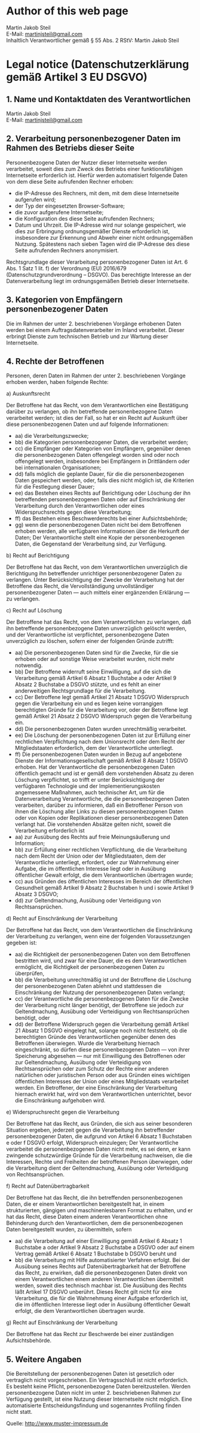 # Author of this web page

Martin Jakob Steil</br>
E-Mail: martinjsteil@gmail.com</br>
Inhaltlich Verantwortlicher gemäß § 55 Abs. 2 RStV: Martin Jakob Steil</br>

# Legal notice (Datenschutzerklärung gemäß Artikel 3 EU DSGVO)
## 1. Name und Kontaktdaten des Verantwortlichen

Martin Jakob Steil</br>
E-Mail: martinjsteil@gmail.com</br>

## 2. Verarbeitung personenbezogener Daten im Rahmen des Betriebs dieser Seite

Personenbezogene Daten der Nutzer dieser Internetseite werden verarbeitet, soweit dies zum Zweck des Betriebs einer funktionsfähigen Internetseite erforderlich ist. Hierfür werden automatisiert folgende Daten von dem diese Seite aufrufenden Rechner erhoben:
* die IP-Adresse des Rechners, mit dem, mit dem diese Internetseite aufgerufen wird;
* der Typ der eingesetzten Browser-Software;
* die zuvor aufgerufene Internetseite;
* die Konfiguration des diese Seite aufrufenden Rechners;
* Datum und Uhrzeit.
Die IP-Adresse wird nur solange gespeichert, wie dies zur Erbringung ordnungsgemäßer Dienste erforderlich ist, insbesondere zur Erkennung und Abwehr einer nicht ordnungsgemäßen Nutzung. Spätestens nach sieben Tagen wird die IP-Adresse des diese Seite aufrufenden Rechners anonymisiert.

Rechtsgrundlage dieser Verarbeitung personenbezogener Daten ist Art. 6 Abs. 1 Satz 1 lit. f) der Verordnung (EU) 2016/679 (Datenschutzgrundverordnung – DSGVO). Das berechtigte Interesse an der Datenverarbeitung liegt im ordnungsgemäßen Betrieb dieser Internetseite.

## 3. Kategorien von Empfängern personenbezogener Daten

Die im Rahmen der unter 2. beschriebenen Vorgänge erhobenen Daten werden bei einem Auftragsdatenverarbeiter im Inland verarbeitet. Dieser erbringt Dienste zum technischen Betrieb und zur Wartung dieser Internetseite.

## 4. Rechte der Betroffenen

Personen, deren Daten im Rahmen der unter 2. beschriebenen Vorgänge erhoben werden, haben folgende Rechte:

a) Auskunftsrecht

Der Betroffene hat das Recht, von dem Verantwortlichen eine Bestätigung darüber zu verlangen, ob ihn betreffende personenbezogene Daten verarbeitet werden; ist dies der Fall, so hat er ein Recht auf Auskunft über diese personenbezogenen Daten und auf folgende Informationen:
* aa) die Verarbeitungszwecke;
* bb) die Kategorien personenbezogener Daten, die verarbeitet werden;
* cc) die Empfänger oder Kategorien von Empfängern, gegenüber denen die personenbezogenen Daten offengelegt worden sind oder noch offengelegt werden, insbesondere bei Empfängern in Drittländern oder bei internationalen Organisationen;
* dd) falls möglich die geplante Dauer, für die die personenbezogenen Daten gespeichert werden, oder, falls dies nicht möglich ist, die Kriterien für die Festlegung dieser Dauer;
* ee) das Bestehen eines Rechts auf Berichtigung oder Löschung der ihn betreffenden personenbezogenen Daten oder auf Einschränkung der Verarbeitung durch den Verantwortlichen oder eines Widerspruchsrechts gegen diese Verarbeitung;
* ff) das Bestehen eines Beschwerderechts bei einer Aufsichtsbehörde;
* gg) wenn die personenbezogenen Daten nicht bei dem Betroffenen erhoben werden, alle verfügbaren Informationen über die Herkunft der Daten;
Der Verantwortliche stellt eine Kopie der personenbezogenen Daten, die Gegenstand der Verarbeitung sind, zur Verfügung.

b) Recht auf Berichtigung

Der Betroffene hat das Recht, von dem Verantwortlichen unverzüglich die Berichtigung ihn betreffender unrichtiger personenbezogener Daten zu verlangen. Unter Berücksichtigung der Zwecke der Verarbeitung hat der Betroffene das Recht, die Vervollständigung unvollständiger personenbezogener Daten — auch mittels einer ergänzenden Erklärung — zu verlangen.

c) Recht auf Löschung

Der Betroffene hat das Recht, von dem Verantwortlichen zu verlangen, daß ihn betreffende personenbezogene Daten unverzüglich gelöscht werden, und der Verantwortliche ist verpflichtet, personenbezogene Daten unverzüglich zu löschen, sofern einer der folgenden Gründe zutrifft:
* aa) Die personenbezogenen Daten sind für die Zwecke, für die sie erhoben oder auf sonstige Weise verarbeitet wurden, nicht mehr notwendig.
* bb) Der Betroffene widerruft seine Einwilligung, auf die sich die Verarbeitung gemäß Artikel 6 Absatz 1 Buchstabe a oder Artikel 9 Absatz 2 Buchstabe a DSGVO stützte, und es fehlt an einer anderweitigen Rechtsgrundlage für die Verarbeitung.
* cc) Der Betroffene legt gemäß Artikel 21 Absatz 1 DSGVO Widerspruch gegen die Verarbeitung ein und es liegen keine vorrangigen berechtigten Gründe für die Verarbeitung vor, oder der Betroffene legt gemäß Artikel 21 Absatz 2 DSGVO Widerspruch gegen die Verarbeitung ein.
* dd) Die personenbezogenen Daten wurden unrechtmäßig verarbeitet.
* ee) Die Löschung der personenbezogenen Daten ist zur Erfüllung einer rechtlichen Verpflichtung nach dem Unionsrecht oder dem Recht der Mitgliedstaaten erforderlich, dem der Verantwortliche unterliegt.
* ff) Die personenbezogenen Daten wurden in Bezug auf angebotene Dienste der Informationsgesellschaft gemäß Artikel 8 Absatz 1 DSGVO erhoben.
Hat der Verantwortliche die personenbezogenen Daten öffentlich gemacht und ist er gemäß dem vorstehenden Absatz zu deren Löschung verpflichtet, so trifft er unter Berücksichtigung der verfügbaren Technologie und der Implementierungskosten angemessene Maßnahmen, auch technischer Art, um für die Datenverarbeitung Verantwortliche, die die personenbezogenen Daten verarbeiten, darüber zu informieren, daß ein Betroffener Person von ihnen die Löschung aller Links zu diesen personenbezogenen Daten oder von Kopien oder Replikationen dieser personenbezogenen Daten verlangt hat.
Die vorstehenden Absätze gelten nicht, soweit die Verarbeitung erforderlich ist
* aa) zur Ausübung des Rechts auf freie Meinungsäußerung und Information;
* bb) zur Erfüllung einer rechtlichen Verpflichtung, die die Verarbeitung nach dem Recht der Union oder der Mitgliedstaaten, dem der Verantwortliche unterliegt, erfordert, oder zur Wahrnehmung einer Aufgabe, die im öffentlichen Interesse liegt oder in Ausübung öffentlicher Gewalt erfolgt, die dem Verantwortlichen übertragen wurde;
* cc) aus Gründen des öffentlichen Interesses im Bereich der öffentlichen Gesundheit gemäß Artikel 9 Absatz 2 Buchstaben h und i sowie Artikel 9 Absatz 3 DSGVO;
* dd) zur Geltendmachung, Ausübung oder Verteidigung von Rechtsansprüchen.

d) Recht auf Einschränkung der Verarbeitung

Der Betroffene hat das Recht, von dem Verantwortlichen die Einschränkung der Verarbeitung zu verlangen, wenn eine der folgenden Voraussetzungen gegeben ist:
* aa) die Richtigkeit der personenbezogenen Daten von dem Betroffenen bestritten wird, und zwar für eine Dauer, die es dem Verantwortlichen ermöglicht, die Richtigkeit der personenbezogenen Daten zu überprüfen,
* bb) die Verarbeitung unrechtmäßig ist und der Betroffene die Löschung der personenbezogenen Daten ablehnt und stattdessen die Einschränkung der Nutzung der personenbezogenen Daten verlangt;
* cc) der Verantwortliche die personenbezogenen Daten für die Zwecke der Verarbeitung nicht länger benötigt, der Betroffene sie jedoch zur Geltendmachung, Ausübung oder Verteidigung von Rechtsansprüchen benötigt, oder
* dd) der Betroffene Widerspruch gegen die Verarbeitung gemäß Artikel 21 Absatz 1 DSGVO eingelegt hat, solange noch nicht feststeht, ob die berechtigten Gründe des Verantwortlichen gegenüber denen des Betroffenen überwiegen.
Wurde die Verarbeitung hiernach eingeschränkt, so dürfen diese personenbezogenen Daten — von ihrer Speicherung abgesehen — nur mit Einwilligung des Betroffenen oder zur Geltendmachung, Ausübung oder Verteidigung von Rechtsansprüchen oder zum Schutz der Rechte einer anderen natürlichen oder juristischen Person oder aus Gründen eines wichtigen öffentlichen Interesses der Union oder eines Mitgliedstaats verarbeitet werden.
Ein Betroffener, der eine Einschränkung der Verarbeitung hiernach erwirkt hat, wird von dem Verantwortlichen unterrichtet, bevor die Einschränkung aufgehoben wird.

e) Widerspruchsrecht gegen die Verarbeitung

Der Betroffene hat das Recht, aus Gründen, die sich aus seiner besonderen Situation ergeben, jederzeit gegen die Verarbeitung ihn betreffender personenbezogener Daten, die aufgrund von Artikel 6 Absatz 1 Buchstaben e oder f DSGVO erfolgt, Widerspruch einzulegen; Der Verantwortliche verarbeitet die personenbezogenen Daten nicht mehr, es sei denn, er kann zwingende schutzwürdige Gründe für die Verarbeitung nachweisen, die die Interessen, Rechte und Freiheiten der betroffenen Person überwiegen, oder die Verarbeitung dient der Geltendmachung, Ausübung oder Verteidigung von Rechtsansprüchen.

f) Recht auf Datenübertragbarkeit

Der Betroffene hat das Recht, die ihn betreffenden personenbezogenen Daten, die er einem Verantwortlichen bereitgestellt hat, in einem strukturierten, gängigen und maschinenlesbaren Format zu erhalten, und er hat das Recht, diese Daten einem anderen Verantwortlichen ohne Behinderung durch den Verantwortlichen, dem die personenbezogenen Daten bereitgestellt wurden, zu übermitteln, sofern
* aa) die Verarbeitung auf einer Einwilligung gemäß Artikel 6 Absatz 1 Buchstabe a oder Artikel 9 Absatz 2 Buchstabe a DSGVO oder auf einem Vertrag gemäß Artikel 6 Absatz 1 Buchstabe b DSGVO beruht und
* bb) die Verarbeitung mit Hilfe automatisierter Verfahren erfolgt.
Bei der Ausübung seines Rechts auf Datenübertragbarkeit hat der Betroffene das Recht, zu erwirken, daß die personenbezogenen Daten direkt von einem Verantwortlichen einem anderen Verantwortlichen übermittelt werden, soweit dies technisch machbar ist.
Die Ausübung des Rechts läßt Artikel 17 DSGVO unberührt. Dieses Recht gilt nicht für eine Verarbeitung, die für die Wahrnehmung einer Aufgabe erforderlich ist, die im öffentlichen Interesse liegt oder in Ausübung öffentlicher Gewalt erfolgt, die dem Verantwortlichen übertragen wurde.

g) Recht auf Einschränkung der Verarbeitung

Der Betroffene hat das Recht zur Beschwerde bei einer zuständigen Aufsichtsbehörde.

## 5. Weitere Angaben

Die Bereitstellung der personenbezogenen Daten ist gesetzlich oder vertraglich nicht vorgeschrieben. Ein Vertragsschluß ist nicht erforderlich. Es besteht keine Pflicht, personenbezogene Daten bereitzustellen. Werden personenbezogene Daten nicht im unter 2. beschriebenen Rahmen zur Verfügung gestellt, ist eine Nutzung dieser Internetseite nicht möglich.
Eine automatisierte Entscheidungsfindung und sogenanntes Profiling finden nicht statt.

Quelle: http://www.muster-impressum.de
